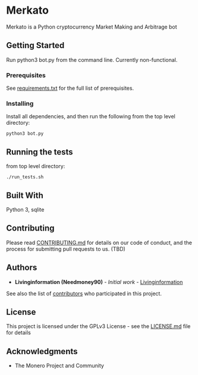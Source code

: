 # Merkato

Merkato is a Python cryptocurrency Market Making and Arbitrage bot

## Getting Started

Run python3 bot.py from the command line. Currently non-functional.

### Prerequisites

See [requirements.txt](https://github.com/livinginformation/merkato/blob/master/requirements.txt) for the full list of prerequisites.

### Installing

Install all dependencies, and then run the following from the top level directory:
```
python3 bot.py
```

## Running the tests

from top level directory:
```
./run_tests.sh
```

## Built With

Python 3, sqlite

## Contributing

Please read [CONTRIBUTING.md](https://gist.github.com/PurpleBooth/b24679402957c63ec426) for details on our code of conduct, and the process for submitting pull requests to us. (TBD)


## Authors

* **Livinginformation (Needmoney90)** - *Initial work* - [Livinginformation](https://github.com/Livinginformation)

See also the list of [contributors](https://github.com/livinginformation/merkato/graphs/contributors) who participated in this project.

## License

This project is licensed under the GPLv3 License - see the [LICENSE.md](LICENSE.md) file for details

## Acknowledgments

* The Monero Project and Community
